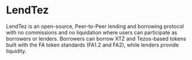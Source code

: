 # LendTez
LendTez is an open-source, Peer-to-Peer lending and borrowing protocol with no commissions and no liquidation where users can participate as borrowers or lenders. Borrowers can borrow XTZ and Tezos-based tokens built with the FA token standards (FA1.2 and FA2), while lenders provide liquidity.
